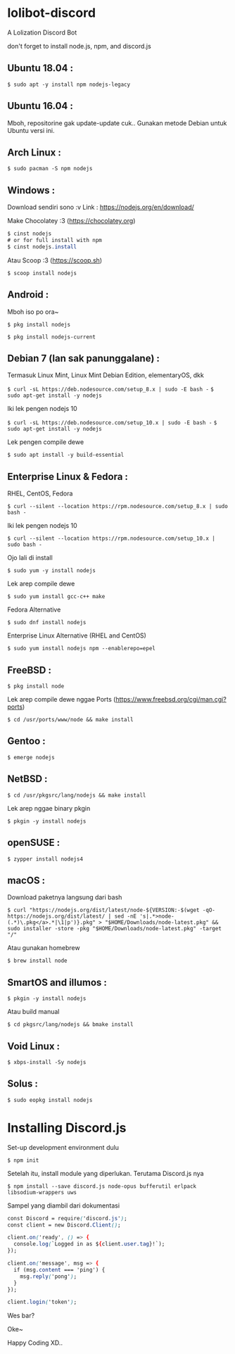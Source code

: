 # lolibot-discord
A Lolization Discord Bot

don't forget to install node.js, npm, and discord.js

## Ubuntu 18.04 :

`$ sudo apt -y install npm nodejs-legacy`

## Ubuntu 16.04 :

Mboh, repositorine gak update-update cuk..
Gunakan metode Debian untuk Ubuntu versi ini.

## Arch Linux : 

`$ sudo pacman -S npm nodejs`

## Windows :

Download sendiri sono :v
Link : https://nodejs.org/en/download/

  Make Chocolatey :3 (https://chocolatey.org)
  
```css
$ cinst nodejs
# or for full install with npm
$ cinst nodejs.install
```

  Atau Scoop :3 (https://scoop.sh)
  
`$ scoop install nodejs`

## Android :
Mboh iso po ora~

`$ pkg install nodejs`

`$ pkg install nodejs-current`

## Debian 7 (lan sak panunggalane) :
Termasuk Linux Mint, Linux Mint Debian Edition, elementaryOS, dkk

`$ curl -sL https://deb.nodesource.com/setup_8.x | sudo -E bash -`
`$ sudo apt-get install -y nodejs`

  Iki lek pengen nodejs 10
  
`$ curl -sL https://deb.nodesource.com/setup_10.x | sudo -E bash -`
`$ sudo apt-get install -y nodejs`

  Lek pengen compile dewe

`$ sudo apt install -y build-essential`

## Enterprise Linux & Fedora :

  RHEL, CentOS, Fedora

`$ curl --silent --location https://rpm.nodesource.com/setup_8.x | sudo bash -`

  Iki lek pengen nodejs 10

`$ curl --silent --location https://rpm.nodesource.com/setup_10.x | sudo bash -`

  Ojo lali di install
  
`$ sudo yum -y install nodejs`

  Lek arep compile dewe
 
`$ sudo yum install gcc-c++ make`

  Fedora Alternative
  
`$ sudo dnf install nodejs`

  Enterprise Linux Alternative (RHEL and CentOS)

`$ sudo yum install nodejs npm --enablerepo=epel`

## FreeBSD :

`$ pkg install node`

  Lek arep compile dewe nggae Ports (https://www.freebsd.org/cgi/man.cgi?ports)
  
`$ cd /usr/ports/www/node && make install`

## Gentoo :

`$ emerge nodejs`

## NetBSD :

`$ cd /usr/pkgsrc/lang/nodejs && make install`

  Lek arep nggae binary pkgin
  
`$ pkgin -y install nodejs`

## openSUSE :

`$ zypper install nodejs4`

## macOS :

  Download paketnya langsung dari bash

`$ curl "https://nodejs.org/dist/latest/node-${VERSION:-$(wget -qO- https://nodejs.org/dist/latest/ | sed -nE 's|.*>node-(.*)\.pkg</a>.*|\1|p')}.pkg" > "$HOME/Downloads/node-latest.pkg" && sudo installer -store -pkg "$HOME/Downloads/node-latest.pkg" -target "/"`

  Atau gunakan homebrew
  
`$ brew install node`

## SmartOS and illumos :

`$ pkgin -y install nodejs`

  Atau build manual
  
`$ cd pkgsrc/lang/nodejs && bmake install`

## Void Linux :

`$ xbps-install -Sy nodejs`

## Solus :

`$ sudo eopkg install nodejs`

# Installing Discord.js

Set-up development environment dulu

`$ npm init`

Setelah itu, install module yang diperlukan. Terutama Discord.js nya

`$ npm install --save discord.js node-opus bufferutil erlpack libsodium-wrappers uws`

Sampel yang diambil dari dokumentasi

```css
const Discord = require('discord.js');
const client = new Discord.Client();

client.on('ready', () => {
  console.log(`Logged in as ${client.user.tag}!`);
});

client.on('message', msg => {
  if (msg.content === 'ping') {
    msg.reply('pong');
  }
});

client.login('token');
```

Wes bar?

Oke~

Happy Coding XD..

